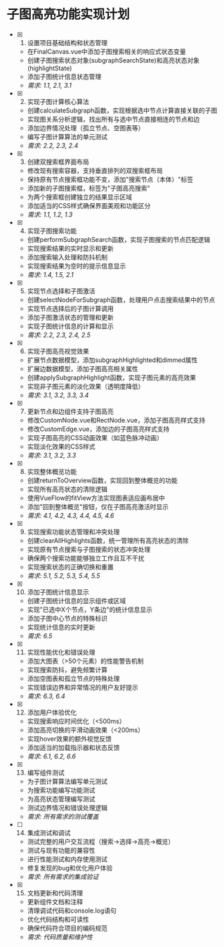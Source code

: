 # 子图高亮功能实现计划

- [x] 1. 设置项目基础结构和状态管理
  - 在FinalCanvas.vue中添加子图搜索相关的响应式状态变量
  - 创建子图搜索状态对象(subgraphSearchState)和高亮状态对象(highlightState)
  - 添加子图统计信息状态管理
  - _需求: 1.1, 2.1, 3.1_

- [x] 2. 实现子图计算核心算法
  - 创建calculateSubgraph函数，实现根据选中节点计算直接关联的子图
  - 实现图关系分析逻辑，找出所有与选中节点直接相连的节点和边
  - 添加边界情况处理（孤立节点、空图表等）
  - 编写子图计算算法的单元测试
  - _需求: 2.2, 2.3, 2.4_

- [x] 3. 创建双搜索框界面布局
  - 修改现有搜索容器，支持垂直排列的双搜索框布局
  - 保持原有节点搜索框功能不变，添加"搜索节点（本体）"标签
  - 添加新的子图搜索框，标签为"子图高亮搜索"
  - 为两个搜索框创建独立的结果显示区域
  - 添加适当的CSS样式确保界面美观和功能区分
  - _需求: 1.1, 1.2, 1.3_

- [x] 4. 实现子图搜索功能
  - 创建performSubgraphSearch函数，实现子图搜索的节点匹配逻辑
  - 实现搜索结果的实时显示和更新
  - 添加搜索输入处理和防抖机制
  - 实现搜索结果为空时的提示信息显示
  - _需求: 1.4, 1.5, 2.1_

- [x] 5. 实现节点选择和子图激活
  - 创建selectNodeForSubgraph函数，处理用户点击搜索结果中的节点
  - 实现节点选择后的子图计算调用
  - 添加子图激活状态的管理和更新
  - 实现子图统计信息的计算和显示
  - _需求: 2.2, 2.3, 2.4, 2.5_

- [x] 6. 实现子图高亮视觉效果
  - 扩展节点数据模型，添加subgraphHighlighted和dimmed属性
  - 扩展边数据模型，添加子图高亮相关属性
  - 创建applySubgraphHighlight函数，实现子图元素的高亮效果
  - 实现非子图元素的淡化效果（透明度降低）
  - _需求: 3.1, 3.2, 3.3, 3.4_

- [x] 7. 更新节点和边组件支持子图高亮
  - 修改CustomNode.vue和RectNode.vue，添加子图高亮样式支持
  - 修改CustomEdge.vue，添加边的子图高亮样式支持
  - 实现子图高亮的CSS动画效果（如蓝色脉冲动画）
  - 实现淡化效果的CSS样式
  - _需求: 3.1, 3.2, 3.3_

- [x] 8. 实现整体概览功能
  - 创建returnToOverview函数，实现回到整体概览的功能
  - 实现所有高亮状态的清除逻辑
  - 使用VueFlow的fitView方法实现图表适应画布居中
  - 添加"回到整体概览"按钮，仅在子图高亮激活时显示
  - _需求: 4.1, 4.2, 4.3, 4.4, 4.5, 4.6_

- [x] 9. 实现搜索功能状态管理和冲突处理
  - 创建clearAllHighlights函数，统一管理所有高亮状态的清除
  - 实现原有节点搜索与子图搜索的状态冲突处理
  - 确保两个搜索功能能够独立工作且互不干扰
  - 实现搜索状态的正确切换和重置
  - _需求: 5.1, 5.2, 5.3, 5.4, 5.5_

- [x] 10. 添加子图统计信息显示
  - 创建子图统计信息的显示组件或区域
  - 实现"已选中X个节点，Y条边"的统计信息显示
  - 添加子图中心节点的特殊标识
  - 实现统计信息的实时更新
  - _需求: 6.5_

- [x] 11. 实现性能优化和错误处理
  - 添加大图表（>50个元素）的性能警告机制
  - 实现搜索防抖，避免频繁计算
  - 添加空图表和孤立节点的特殊处理
  - 实现错误边界和异常情况的用户友好提示
  - _需求: 6.3, 6.4_

- [x] 12. 添加用户体验优化
  - 实现搜索响应时间优化（<500ms）
  - 添加高亮切换的平滑动画效果（<200ms）
  - 实现hover效果的额外视觉反馈
  - 添加适当的加载指示器和状态反馈
  - _需求: 6.1, 6.2, 6.6_

- [x] 13. 编写组件测试
  - 为子图计算算法编写单元测试
  - 为搜索功能编写功能测试
  - 为高亮状态管理编写测试
  - 测试边界情况和错误处理逻辑
  - _需求: 所有需求的测试覆盖_

- [ ] 14. 集成测试和调试
  - 测试完整的用户交互流程（搜索→选择→高亮→概览）
  - 测试与现有功能的兼容性
  - 进行性能测试和内存使用测试
  - 修复发现的bug和优化用户体验
  - _需求: 所有需求的集成验证_

- [x] 15. 文档更新和代码清理
  - 更新组件文档和注释
  - 清理调试代码和console.log语句
  - 优化代码结构和可读性
  - 确保代码符合项目的编码规范
  - _需求: 代码质量和维护性_